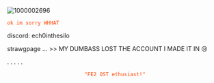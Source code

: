 ![1000002696](https://github.com/user-attachments/assets/2ad40d46-5ccd-43ad-861e-196a8d4f61dc)








<code style="color : Orangered">ok im sorry WHHAT</code>
</p>



discord: ech0inthesilo

strawgpage ... >> MY DUMBASS LOST THE ACCOUNT I MADE IT IN 😢

.
.
.
.
.


<p align="center">
    <code style="color : Orangered">"FE2 OST ethusiast!"</code>
</p>
